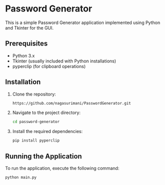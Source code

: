 ﻿# Password Generator

This is a simple Password Generator application implemented using Python and Tkinter for the GUI.

## Prerequisites

- Python 3.x
- Tkinter (usually included with Python installations)
- pyperclip (for clipboard operations)

## Installation

1. Clone the repository:
    ```sh
    https://github.com/nagasurimani/PasswordGenerator.git
    ```
2. Navigate to the project directory:
    ```sh
    cd password-generator
    ```
3. Install the required dependencies:
    ```sh
    pip install pyperclip
    ```

## Running the Application

To run the application, execute the following command:
```sh
python main.py
